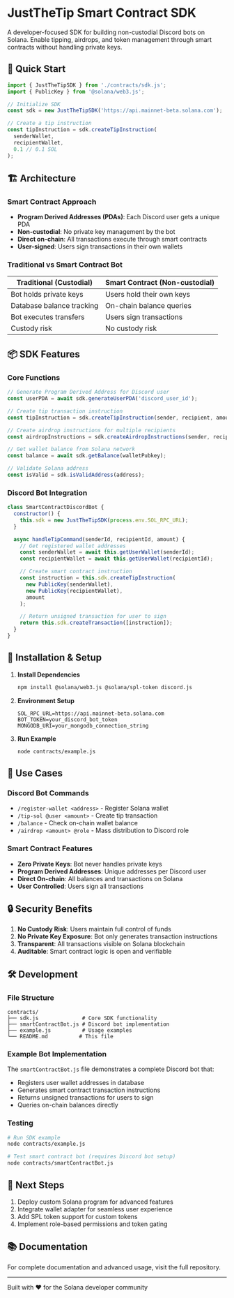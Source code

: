 # JustTheTip Smart Contract SDK

A developer-focused SDK for building non-custodial Discord bots on Solana. Enable tipping, airdrops, and token management through smart contracts without handling private keys.

## 🚀 Quick Start

```javascript
import { JustTheTipSDK } from './contracts/sdk.js';
import { PublicKey } from '@solana/web3.js';

// Initialize SDK
const sdk = new JustTheTipSDK('https://api.mainnet-beta.solana.com');

// Create a tip instruction
const tipInstruction = sdk.createTipInstruction(
  senderWallet,
  recipientWallet,
  0.1 // 0.1 SOL
);
```

## 🏗️ Architecture

### Smart Contract Approach
- **Program Derived Addresses (PDAs)**: Each Discord user gets a unique PDA
- **Non-custodial**: No private key management by the bot
- **Direct on-chain**: All transactions execute through smart contracts
- **User-signed**: Users sign transactions in their own wallets

### Traditional vs Smart Contract Bot

| Traditional (Custodial) | Smart Contract (Non-custodial) |
|------------------------|--------------------------------|
| Bot holds private keys | Users hold their own keys |
| Database balance tracking | On-chain balance queries |
| Bot executes transfers | Users sign transactions |
| Custody risk | No custody risk |

## 📦 SDK Features

### Core Functions

```javascript
// Generate Program Derived Address for Discord user
const userPDA = await sdk.generateUserPDA('discord_user_id');

// Create tip transaction instruction
const tipInstruction = sdk.createTipInstruction(sender, recipient, amount);

// Create airdrop instructions for multiple recipients
const airdropInstructions = sdk.createAirdropInstructions(sender, recipients);

// Get wallet balance from Solana network
const balance = await sdk.getBalance(walletPubkey);

// Validate Solana address
const isValid = sdk.isValidAddress(address);
```

### Discord Bot Integration

```javascript
class SmartContractDiscordBot {
  constructor() {
    this.sdk = new JustTheTipSDK(process.env.SOL_RPC_URL);
  }

  async handleTipCommand(senderId, recipientId, amount) {
    // Get registered wallet addresses
    const senderWallet = await this.getUserWallet(senderId);
    const recipientWallet = await this.getUserWallet(recipientId);

    // Create smart contract instruction
    const instruction = this.sdk.createTipInstruction(
      new PublicKey(senderWallet),
      new PublicKey(recipientWallet),
      amount
    );

    // Return unsigned transaction for user to sign
    return this.sdk.createTransaction([instruction]);
  }
}
```

## 🔧 Installation & Setup

1. **Install Dependencies**
   ```bash
   npm install @solana/web3.js @solana/spl-token discord.js
   ```

2. **Environment Setup**
   ```env
   SOL_RPC_URL=https://api.mainnet-beta.solana.com
   BOT_TOKEN=your_discord_bot_token
   MONGODB_URI=your_mongodb_connection_string
   ```

3. **Run Example**
   ```bash
   node contracts/example.js
   ```

## 🎯 Use Cases

### Discord Bot Commands

- `/register-wallet <address>` - Register Solana wallet
- `/tip-sol @user <amount>` - Create tip transaction  
- `/balance` - Check on-chain wallet balance
- `/airdrop <amount> @role` - Mass distribution to Discord role

### Smart Contract Features

- **Zero Private Keys**: Bot never handles private keys
- **Program Derived Addresses**: Unique addresses per Discord user
- **Direct On-chain**: All balances and transactions on Solana
- **User Controlled**: Users sign all transactions

## 🔒 Security Benefits

1. **No Custody Risk**: Users maintain full control of funds
2. **No Private Key Exposure**: Bot only generates transaction instructions
3. **Transparent**: All transactions visible on Solana blockchain
4. **Auditable**: Smart contract logic is open and verifiable

## 🛠️ Development

### File Structure
```
contracts/
├── sdk.js              # Core SDK functionality
├── smartContractBot.js # Discord bot implementation
├── example.js          # Usage examples
└── README.md          # This file
```

### Example Bot Implementation

The `smartContractBot.js` file demonstrates a complete Discord bot that:
- Registers user wallet addresses in database
- Generates smart contract transaction instructions
- Returns unsigned transactions for users to sign
- Queries on-chain balances directly

### Testing

```bash
# Run SDK example
node contracts/example.js

# Test smart contract bot (requires Discord bot setup)
node contracts/smartContractBot.js
```

## 🌟 Next Steps

1. Deploy custom Solana program for advanced features
2. Integrate wallet adapter for seamless user experience  
3. Add SPL token support for custom tokens
4. Implement role-based permissions and token gating

## 📚 Documentation

For complete documentation and advanced usage, visit the full repository.

---

Built with ❤️ for the Solana developer community